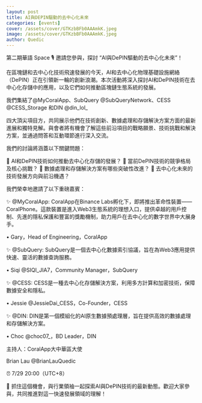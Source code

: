 ```yaml
---
layout: post
title: AI與DEPIN驅動的去中心化未來
categories: [events]
cover: /assets/cover/GTKzbBFb0AAAmkK.jpeg
image: /assets/cover/GTKzbBFb0AAAmkK.jpeg
author: Quedic
---
```

第二期華語 Space 🎙 邀請您參與，探討 “AI與DePIN驅動的去中心化未來”！

在區塊鏈和去中心化技術飛速發展的今天，AI和去中心化物理基礎設施網絡（DePIN）正在引領新一輪的創新浪潮。本次活動將深入探討AI和DePIN技術在去中心化存儲中的應用，以及它們如何推動區塊鏈生態系統的發展。

我們集結了@MyCoralApp、SubQuery @SubQueryNetwork、CESS @CESS_Storage 和DIN @din_lol_

四大頂尖項目方，共同展示他們在技術創新、數據處理和存儲解決方案方面的最新進展和獨特見解。與會者將有機會了解這些前沿項目的戰略願景、技術挑戰和解決方案，並通過問答和互動環節進行深入交流。

我們的討論將涵蓋以下關鍵問題：

🔹 AI和DePIN技術如何推動去中心化存儲的發展？
🔹 當前DePIN技術的競爭格局及核心挑戰？
🔹 數據處理和存儲解決方案有哪些突破性改進？
🔹 去中心化未來的技術發展方向與前沿機遇？

我們榮幸地邀請了以下重磅嘉賓：

✨
@MyCoralApp: CoralApp在Binance Labs孵化下，即將推出革命性裝置——CoralPhone。這款裝置是進入Web3生態系統的理想入口，提供卓越的用戶控制、先進的隱私保護和豐富的獎勵機制，助力用戶在去中心化的數字世界中大展身手。

• Gary，Head of Engineering，CoralApp

✨
@SubQuery: SubQuery是一個去中心化數據索引協議，旨在為Web3應用提供快速、靈活的數據查詢服務。

• Siqi @SIQI_JIA7，Community Manager，SubQuery

✨
@CESS: CESS是一種去中心化存儲解決方案，利用多方計算和加密技術，保障數據安全和隱私。

• Jessie @JessieDai_CESS，Co-Founder，CESS

✨
@DIN: DIN是第一個模組化的AI原生數據預處理層，旨在提供高效的數據處理和存儲解決方案。

• Choc @choc07_，BD Leader，DIN

主持人：CoralApp大中華區大使

Brian Lau
@BrianLauQuedic


⏰ 7/29 20:00（UTC+8）

📍 抓住這個機會，與行業領袖一起探索AI與DePIN技術的最新動態。歡迎大家參與，共同推進對這一快速發展領域的理解！
